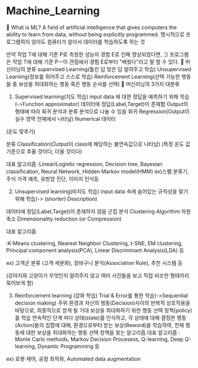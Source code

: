 # Machine_Learning
🐌 What is ML?
A field of artificial intelligence that gives computers the ability to learn from data, without being explicitly programmed.
명시적으로 프로그램하지 않아도 컴퓨터가 알아서 데이터를 학습하도록 하는 것

만약 작업 T에 대해 기준 P로 측정한 성능이 경험 E로 인해 향상되었다면, 그 프로그램은 작업 T에 대해 기준 Pㅡ이 관점에서 경험 E로부터 "배웠다"라고 말 할 수 있다.
🐌 머신러닝의 분류
supervised Learning(틀린 답 맞은 답 알려주고 학습)
Unsupervised Learning(정보를 쥐어주고 스스로 학습)
Reinforcement Learning(선택 가능한 행동들 중 보상을 최대화하는 행동 혹은 행동 순서를 선택)
🐌 머신러닝의 3가지 대분류
1) Supervised learning(지도 학습)
input data 에 대한 정답을 예측하기 위해 학습(->Function approximator)
데이터에 정답(Label,Target)이 존재함
Output의 형태에 따라 회귀 분석과 분류 분석으로 나눌 수 있음
회귀 Regression(Output이 실수 영역 전체에서 나타남)
Numerical 데이터

(온도 맞추기)

분류 Classification(Output이 class에 해당하는 불연속값으로 나타남)
(특정 온도 값 기준으로 추울 것이다, 더울 것이다)

대표 알고리즘 :Linear/Logistic regression, Decision tree, Bayesian classification, Neural Network, Hidden Markov model(HMM)
ex)스팸 분류기, 주식 가격 예측, 유방암 진단, 이미지 인식등

2) Unsupervised learning(비지도 학습)
input data 속에 숨어있는 규칙성을 찾기 위해 학습(-> (shorter) Description)

데이터에 정답(Label,Target)이 존재하지 않음 군집 분석 Clustering Algorithm 차원 축소 Dimensionality reduction (or Compression)

대표 알고리즘

:K-Means clustering, Nearest Neighbor Clustering, t-SNE, EM clustering, Principal component analysis(PCA), Linear Discriminant Analysis(LDA) 등

ex) 고객군 분류 (고객 세분화), 장바구니 분석(Association Rule), 추천 시스템 등

(강아지와 고양이가 무엇인지 알려주지 않고 여러 사진들을 보고 직접 비슷한 형태끼리 묶어보게 함)

3) Reinforcement learning (강화 학습)
Trial & Error를 통한 학습(->Sequential decision making)
주위 환경과 자신의 행동(Decision)사이의 반복적 상호작용을 바탕으로, 최종적으로 얻게 될 기대 보상을 최대화하기 위한 행동 선택 정책(policy)를 학습
연속적인 단계 마다 상태(state)를 인식하고, 각 상태에 대해 결정한 행동(Action)들의 집합에 대해, 환경으로부터 받는 보상(Reword)을 학습하여, 전체 행동에 대한 보상을 최대화하는 행동 선택 정책을 찾는 알고리즘
대표 알고리즘
: Monte Carlo methods, Markov Decision Procesess, Q-learning, Deep Q-learning, Dynamic Programming 등

ex) 로봇 제어, 공정 최적화, Automated data augmentation

